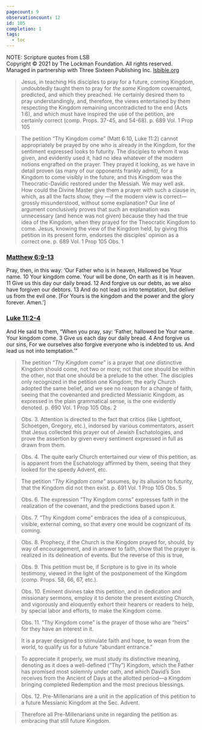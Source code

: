 ```yaml
---
pagecount: 9
observationcount: 12
id: 105
completion: 1
tags:
  - toc
---
```

NOTE: Scripture quotes from LSB  
Copyright © 2021 by The Lockman Foundation. All rights reserved.  
Managed in partnership with Three Sixteen Publishing Inc. [lsbible.org](https://www.lsbible.org/)

>Jesus, in teaching His disciples to pray for a future, coming Kingdom, undoubtedly taught them to pray for *the same* Kingdom covenanted, predicted, and which they preached. He certainly desired them to pray understandingly, and, therefore, the views entertained by them respecting the Kingdom remaining uncontradicted to the end (Acts 1:6), and which must have inspired the use of the petition, are certainly correct (comp. Props. 37-45, and 54-68).
>p. 689 Vol. 1 Prop 105 

>The petition “Thy Kingdom come” (Matt 6:10, Luke 11:2) cannot appropriately be prayed by one who is already *in* the Kingdom, for the sentiment expressed looks to futurity. The disciples to whom it was given, and evidently used it, had no idea whatever of the modern notions engrafted on the prayer. They prayed it looking, as we have in detail proven (as many of our opponents frankly admit), for a Kingdom to come visibly in the future, and this Kingdom was the Theocratic-Davidic restored under the Messiah. We may well ask. How could the Divine Master give them a prayer with such a clause in, which, as all the facts show, they —if the modern view is correct—grossly misunderstood, without some explanation? Our line of argument conclusively proves that such an explanation was unnecessary (and hence was not given) because they had the true idea of the Kingdom, when they prayed for the Theocratic Kingdom to come. Jesus, knowing the view of the Kingdom held, by giving this petition in its present form, endorses the disciples’ opinion as a correct one.
>p. 689 Vol. 1 Prop 105 Obs. 1

### [Matthew 6:9-13](https://read.lsbible.org/?q=matt+6%3A9-13)
Pray, then, in this way:
‘Our Father who is in heaven,
Hallowed be Your name.
10 Your kingdom come.
Your will be done,
On earth as it is in heaven.
11 Give us this day our daily bread.
12 And forgive us our debts, as we also have forgiven our debtors.
13 And do not lead us into temptation, but deliver us from the evil one. 
\[For Yours is the kingdom and the power and the glory forever. Amen.’\]

### [Luke 11:2-4](https://read.lsbible.org/?q=luke+11%3A2-4)
And He said to them, “When you pray, say:
‘Father, hallowed be Your name.
Your kingdom come.
3 Give us each day our daily bread.
4 And forgive us our sins,
For we ourselves also forgive everyone who is indebted to us.
And lead us not into temptation.’”


>The petition “*Thy Kingdom come*” is a prayer that *one* distinctive Kingdom should come, not two or more; not that one should be within the other, not that one should be a prelude to the other. The disciples only recognized in the petition one Kingdom; the early Church adopted the same belief, and we see no reason for a change of faith, seeing that the covenanted and predicted Messianic Kingdom, as expressed in the plain grammatical sense, is the one evidently denoted.
>p. 690 Vol. 1 Prop 105 Obs. 2

>Obs. 3. Attention is directed to the fact that critics (like Lightfoot, Schoetgen, Gregory, etc.), indorsed by various commentators, assert that Jesus collected this prayer out of Jewish Eschatologies, and prove the assertion by given every sentiment expressed in full as drawn from them.

>Obs. 4. The quite early Church entertained our view of this petition, as is apparent from the Eschatology affirmed by them, seeing that they looked for the speedy Advent, etc.

>The petition “*Thy Kingdom come*” assumes, by its allusion to futurity, that the Kingdom did not then exist.
>p. 691 Vol. 1 Prop 105 Obs. 5

>Obs. 6. The expression “Thy Kingdom corns” expresses faith in the realization of the covenant, and the predictions based upon it.

>Obs. 7. “Thy Kingdom come” embraces the idea of a conspicuous, visible, external coming, so that every one would be cognizant of its coming.

>Obs. 8. Prophecy, if the Church is the Kingdom prayed for, should, by way of encouragement, and in answer to faith, show that the prayer is realized in its delineation of events. But the reverse of this is true,

>Obs. 9. This petition must be, if Scripture is to give in its whole testimony, viewed in the light of the postponement of the Kingdom (comp. Props. 58, 66, 67, etc.).

>Obs. 10. Eminent divines take this petition, and in dedication and missionary sermons, employ it to denote the present existing Church, and vigorously and eloquently exhort their hearers or readers to help, by special labor and efforts, to make the Kingdom come.

>Obs. 11. “Thy Kingdom come” is the prayer of those who are “heirs” for they have an interest in it.

>It is a prayer designed to stimulate faith and hope, to wean from the world, to qualify us for a future “abundant entrance.”

>To appreciate it properly, we must study its distinctive meaning, denoting as it does a well-defined (“Thy”) Kingdom, which the Father has promised most solemnly under oath, and which David’s Son receives from the Ancient of Days at the allotted period—a Kingdom bringing completed Redemption and the most precious blessings.

>Obs. 12. Pre-Millenarians are a unit in the application of this petition to a future Messianic Kingdom at the Sec. Advent.

>Therefore all Pre-Millenarians unite in regarding the petition as embracing that still future Kingdom.














